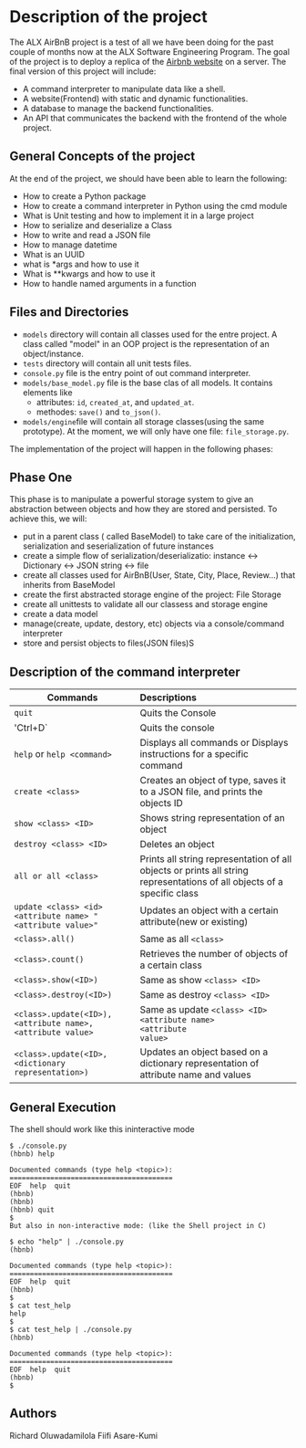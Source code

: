 # Description of the project

The ALX AirBnB project is a test of all we have been doing for the past couple of months now at the ALX Software Engineering Program. The goal of the project is to deploy a replica of the [Airbnb website](https://www.airbnb.com/) on a server. The final version of this project will include:

- A command interpreter to manipulate data like a shell.
- A website(Frontend) with static and dynamic functionalities.
- A database to manage the backend functionalities.
- An API that communicates the backend with the frontend of the whole project.


## General Concepts of the project

At the end of the project, we should have been able to learn the following: 

- How to create a Python package
- How to create a command interpreter in Python using the cmd module
- What is Unit testing and how to implement it in a large project
- How to serialize and deserialize a Class
- How to write and read a JSON file
- How to manage datetime
- What is an UUID
- what is *args and how to use it
- What is **kwargs and how to use it
- How to handle named arguments in a function

## Files and Directories

- `models` directory will contain all classes used for the entre project. A class called "model" in an OOP project is the representation of an object/instance.
- `tests` directory will contain all unit tests files.
- `console.py` file is the entry point of out command interpreter.
- `models/base_model.py` file is the base clas  of all models. It contains elements like
	- attributes: `id`, `created_at`, and `updated_at`.
	- methodes: `save()` and `to_json()`.
- `models/engine`file will contain all storage classes(using the same prototype). At the moment, we will only have one file: `file_storage.py`.

The implementation of the project will happen in the following phases:

## Phase One
This phase is to manipulate a powerful storage system to give an abstraction between objects and how they are stored and persisted. To achieve this, we will:
- put in a parent class ( called BaseModel) to take care of the initialization, serialization and seserialization of future instances
- create a simple flow of serialization/deserializatio: instance <-> Dictionary <-> JSON string <-> file
- create all classes used for AirBnB(User, State, City, Place, Review...) that inherits from BaseModel
- create the first abstracted storage engine of the project: File Storage
- create all unittests to validate all our classess and storage engine
- create a data model 
- manage(create, update, destory, etc) objects via a console/command interpreter
- store and persist objects to files(JSON files)S

## Description of the command interpreter
 Commands               	| Descriptions
 -----------------------	|:----------------
 `quit`		       		| Quits the Console
 'Ctrl+D`              		| Quits the console
`help` or `help <command>` 	| Displays all commands or Displays 						   instructions for a specific command
`create <class>`		| Creates an object of type, saves it to a 					  JSON file, and prints the objects ID
`show <class> <ID>`	        | Shows string representation of an object
`destroy <class> <ID>`		| Deletes an object
`all or all <class>`		| Prints all string representation of all objects or 				        prints all string representations of all objects 				    of a specific class
`update <class> <id> <attribute name> "<attribute value>"`  | Updates an object with a 								   certain attribute(new or 								  existing)
`<class>.all()`			| Same as all `<class>`
`<class>.count()`		| Retrieves the number of objects of a certain class
`<class>.show(<ID>)`		| Same as show `<class> <ID>`
`<class>.destroy(<ID>)`		| Same as destroy `<class> <ID>`
`<class>.update(<ID>), <attribute name>, <attribute value>`      | Same as update 								     `<class> <ID> 								       <attribute name> 								    <attribute 								             value>`
`<class>.update(<ID>, <dictionary representation>)`            | Updates an object 							          based on a dictionary 				                                representation of 				                                  attribute name and 						                      values

## General Execution
The shell should work like this ininteractive mode
```
$ ./console.py
(hbnb) help

Documented commands (type help <topic>):
========================================
EOF  help  quit
(hbnb) 
(hbnb) 
(hbnb) quit
$
But also in non-interactive mode: (like the Shell project in C)

$ echo "help" | ./console.py
(hbnb)

Documented commands (type help <topic>):
========================================
EOF  help  quit
(hbnb) 
$
$ cat test_help
help
$
$ cat test_help | ./console.py
(hbnb)

Documented commands (type help <topic>):
========================================
EOF  help  quit
(hbnb)
$
```
## Authors
Richard Oluwadamilola
Fiifi Asare-Kumi
